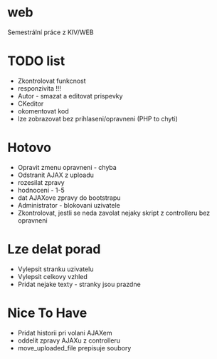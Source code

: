# web
Semestrální práce z KIV/WEB

# TODO list
* Zkontrolovat funkcnost
* responzivita !!!
* Autor - smazat a editovat prispevky
* CKeditor
* okomentovat kod
* lze zobrazovat bez prihlaseni/opravneni (PHP to chyti)

# Hotovo
* Opravit zmenu opravneni - chyba
* Odstranit AJAX z uploadu
* rozesilat zpravy
* hodnoceni - 1-5
* dat AJAXove zpravy do bootstrapu
* Administrator - blokovani uzivatele
* Zkontrolovat, jestli se neda zavolat nejaky skript z controlleru bez opravneni

# Lze delat porad
* Vylepsit stranku uzivatelu
* Vylepsit celkovy vzhled
* Pridat nejake texty - stranky jsou prazdne

# Nice To Have
* Pridat historii pri volani AJAXem
* oddelit zpravy AJAXu z controlleru
* move\_uploaded\_file prepisuje soubory
